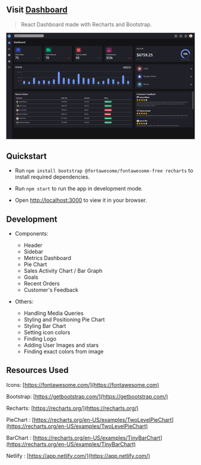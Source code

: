 ## Visit [Dashboard](https://master--sales-ui-dashboard.netlify.app)
> React Dashboard made with Recharts and Bootstrap.

![Dashboard](/public/layout.png "Dashboard")
## Quickstart

- Run `npm install bootstrap @fortawesome/fontawesome-free recharts` to install required dependencies.

- Run `npm start` to run the app in development mode.

- Open [http://localhost:3000](http://localhost:3000) to view it in your browser.

## Development

- Components:
    - Header
    - Sidebar
    - Metrics Dashboard
    - Pie Chart
    - Sales Activity Chart / Bar Graph
    - Goals
    - Recent Orders
    - Customer's Feedback

- Others:
    - Handling Media Queries
    - Styling and Positioning Pie Chart
    - Styling Bar Chart
    - Setting icon colors
    - Finding Logo
    - Adding User Images and stars
    - Finding exact colors from image

## Resources Used

Icons: [https://fontawesome.com/](https://fontawesome.com)

Bootstrap: [https://getbootstrap.com/](https://getbootstrap.com/)

Recharts: [https://recharts.org/](https://recharts.org/)

PieChart : [https://recharts.org/en-US/examples/TwoLevelPieChart](https://recharts.org/en-US/examples/TwoLevelPieChart)

BarChart : [https://recharts.org/en-US/examples/TinyBarChart](https://recharts.org/en-US/examples/TinyBarChart)

Netlify : [https://app.netlify.com/](https://app.netlify.com/)

